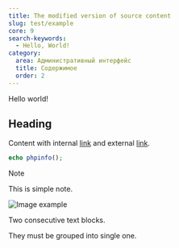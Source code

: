 ```yaml
---
title: The modified version of source content
slug: test/example
core: 9
search-keywords:
  - Hello, World!
category:
  area: Административный интерфейс
  title: Содержимое
  order: 2
---
```


Hello world!

## Heading

Content with internal [link](foo/bar.md) and external [link](https://example.com).

```php
echo phpinfo();
```

> [!NOTE]
> This is simple note.

![Image example](https://example.com/image.jpg)

Two consecutive text blocks.

They must be grouped into single one.
